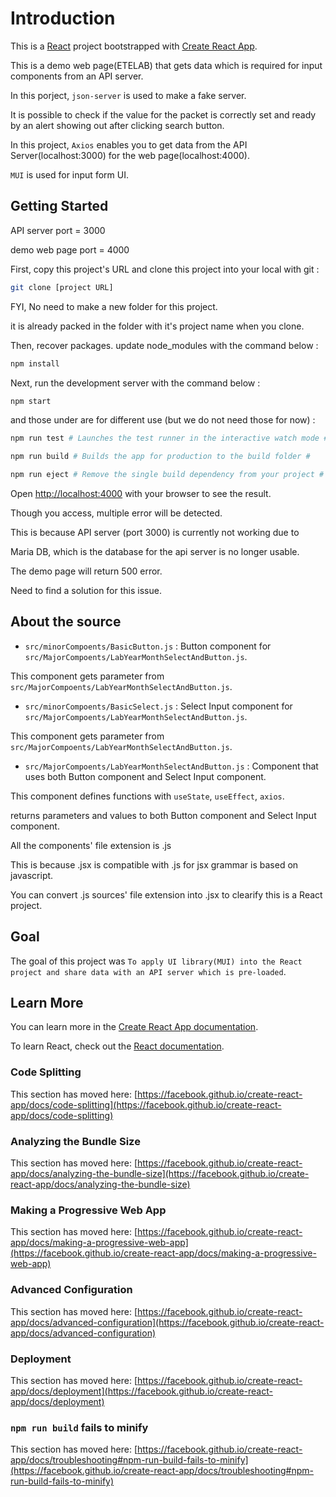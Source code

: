 # Introduction

This is a [React](https://github.com/facebook/react) project bootstrapped with [Create React App](https://github.com/facebook/create-react-app).

This is a demo web page(ETELAB) that gets data which is required for input components from an API server.

In this porject, `json-server` is used to make a fake server. 

It is possible to check if the value for the packet is correctly set and ready by an alert showing out after clicking search button.

In this project, `Axios` enables you to get data from the API Server(localhost:3000) for the web page(localhost:4000).

`MUI` is used for input form UI.

## Getting Started

API server port = 3000

demo web page port = 4000

First, copy this project's URL and clone this project into your local with git :

```bash
git clone [project URL]
```

FYI, No need to make a new folder for this project. 

it is already packed in the folder with it's project name when you clone.

Then, recover packages. update node_modules with the command below :

```bash
npm install
```

Next, run the development server with the command below :

```bash
npm start
```

and those under are for different use (but we do not need those for now) :

```bash
npm run test # Launches the test runner in the interactive watch mode #

npm run build # Builds the app for production to the build folder #

npm run eject # Remove the single build dependency from your project #

```

Open [http://localhost:4000](http://localhost:4000) with your browser to see the result.

Though you access, multiple error will be detected.

This is because API server (port 3000) is currently not working due to 

Maria DB, which is the database for the api server is no longer usable. 

The demo page will return 500 error.

Need to find a solution for this issue.

## About the source

- `src/minorCompoents/BasicButton.js` : Button component for `src/MajorCompoents/LabYearMonthSelectAndButton.js`.

This component gets parameter from `src/MajorCompoents/LabYearMonthSelectAndButton.js`.

- `src/minorCompoents/BasicSelect.js` : Select Input component for `src/MajorCompoents/LabYearMonthSelectAndButton.js`.

This component gets parameter from `src/MajorCompoents/LabYearMonthSelectAndButton.js`.

- `src/MajorCompoents/LabYearMonthSelectAndButton.js` : Component that uses both Button component and Select Input component.

This component defines functions with `useState`, `useEffect`, `axios`.

returns parameters and values to  both Button component and Select Input component.

All the components' file extension is .js

This is because .jsx is compatible with .js for jsx grammar is based on javascript.

You can convert .js sources' file extension into .jsx to clearify this is a React project.

## Goal

The goal of this project was `To apply UI library(MUI) into the React project and share data with an API server which is pre-loaded`.

## Learn More

You can learn more in the [Create React App documentation](https://facebook.github.io/create-react-app/docs/getting-started).

To learn React, check out the [React documentation](https://reactjs.org/).

### Code Splitting

This section has moved here: [https://facebook.github.io/create-react-app/docs/code-splitting](https://facebook.github.io/create-react-app/docs/code-splitting)

### Analyzing the Bundle Size

This section has moved here: [https://facebook.github.io/create-react-app/docs/analyzing-the-bundle-size](https://facebook.github.io/create-react-app/docs/analyzing-the-bundle-size)

### Making a Progressive Web App

This section has moved here: [https://facebook.github.io/create-react-app/docs/making-a-progressive-web-app](https://facebook.github.io/create-react-app/docs/making-a-progressive-web-app)

### Advanced Configuration

This section has moved here: [https://facebook.github.io/create-react-app/docs/advanced-configuration](https://facebook.github.io/create-react-app/docs/advanced-configuration)

### Deployment

This section has moved here: [https://facebook.github.io/create-react-app/docs/deployment](https://facebook.github.io/create-react-app/docs/deployment)

### `npm run build` fails to minify

This section has moved here: [https://facebook.github.io/create-react-app/docs/troubleshooting#npm-run-build-fails-to-minify](https://facebook.github.io/create-react-app/docs/troubleshooting#npm-run-build-fails-to-minify)

